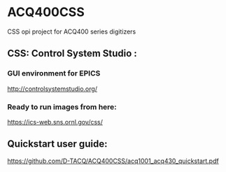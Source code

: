 # ACQ400CSS
CSS opi project for ACQ400 series digitizers

## CSS: Control System Studio : 
### GUI environment for EPICS
http://controlsystemstudio.org/

### Ready to run images from here: 
https://ics-web.sns.ornl.gov/css/

## Quickstart user guide:
https://github.com/D-TACQ/ACQ400CSS/acq1001_acq430_quickstart.pdf

